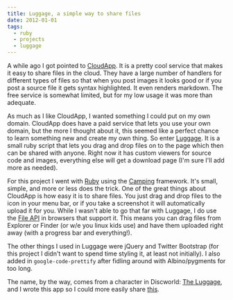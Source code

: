 ```yaml
---
title: Luggage, a simple way to share files
date: 2012-01-01
tags:
  - ruby
  - projects
  - luggage
---
```


A while ago I got pointed to [CloudApp](http://getcloudapp.com/). It
is a pretty cool service that makes it easy to share files in the cloud.
They have a large number of handlers for different types of files so
that when you post images it looks good or if you post a source file it
gets syntax highlighted. It even renders markdown. The free service is
somewhat limited, but for my low usage it was more than adequate.

As much as I like CloudApp, I wanted something I could put on my own domain.
CloudApp does have a paid service that lets you use your own domain, but
the more I thought about it, this seemed like a perfect chance to learn
something new and create my own thing. So enter
[Luggage](http://github.com/jdcantrell/luggage). It is a small ruby
script that lets you drag and drop files on to the page which then can
be shared with anyone. Right now it has custom viewers for source code
and images, everything else will get a download page (I'm sure I'll add
more as needed).

For this project I went with [Ruby](http://www.ruby-lang.org/) using the
[Camping](http://camping.rubyforge.org/) framework. It's small, simple,
and more or less does the trick. One of the great things about CloudApp
is how easy it is to share files. You just drag and drop files to the
icon in your menu bar, or if you take a screenshot it will automatically
upload it for you. While I wasn't able to go that far with Luggage, I do
use the [File
API](https://developer.mozilla.org/en/Using_files_from_web_applications)
in browsers that support it. This means you can drag files from Explorer
or Finder (or w/e you linux kids use) and have them uploaded right away
(with a progress bar and everything!).

The other things I used in Luggage were jQuery and Twitter Bootstrap
(for this project I didn't want to spend time styling it, at least not
initially). I also added in `google-code-prettify` after fidling around
with Albino/pygments for too long.

The name, by the way, comes from a character in Discworld: [The
Luggage](http://wiki.lspace.org/wiki/The_Luggage), and I wrote this app
so I could more easily share [this](http://goodrobot.net/luggage/open/bro).
